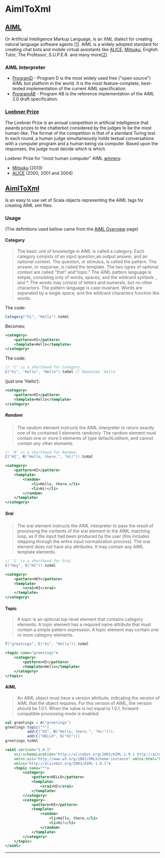 AimlToXml
=========

## [AIML](http://www.pandorabots.com/pandora/pics/wallaceaimltutorial.html)
Or Artificial Intelligence Markup Language, is an XML dialect for creating natural language software agents [[1](http://en.wikipedia.org/wiki/AIML)]. AIML is a widely adopted standard for creating chat bots and mobile virtual assistants like [ALICE](http://sheepridge.pandorabots.com/pandora/talk?botid=b69b8d517e345aba&skin=custom_iframe), [Mitsuku](http://www.mitsuku.com/), English Tutor, The Professor, S.U.P.E.R. and many more[[2](https://code.google.com/p/program-ab/)]. 

### AIML Interpreter
- [ProgramD](https://github.com/noelbush/programd) - Program D is the most widely used free ("open source") AIML bot platform in the world. It is the most feature-complete, best-tested implementation of the current AIML specification.
- [ProgramAB](https://code.google.com/p/program-ab/) - Program AB is the reference implementation of the AIML 2.0 draft specification.

### [Loebner Prize](http://www.loebner.net/Prizef/loebner-prize.html)
The Loebner Prize is an annual competition in artificial intelligence that awards prizes to the chatterbot considered by the judges to be the most human-like. The format of the competition is that of a standard Turing test. In each round, a human judge simultaneously holds textual conversations with a computer program and a human being via computer. Based upon the responses, the judge must decide which is which.

Loebner Prize for "most human computer" AIML [winners](http://en.wikipedia.org/wiki/Loebner_Prize#Winners):
- [Mitsuku](http://www.mitsuku.com/) (2013)
- [ALICE](http://sheepridge.pandorabots.com/pandora/talk?botid=b69b8d517e345aba&skin=custom_iframe) (2000, 2001 and 2004)


## [AimlToXml](https://github.com/ifreitas/AimlToXml)
Is an easy to use set of Scala objects representing the AIML tags for creating AIML xml files.

### Usage
(The definitions used bellow came from the [AIML Overview](http://www.alicebot.org/TR/2011/) page)

#### Category
> The basic unit of knowledge in AIML is called a category. Each category consists of an input question,an output answer, and an optional context. The question, or stimulus, is called the pattern. The answer, or response, is called the template. The two types of optional context are called "that" and"topic." The AIML pattern language is simple, consisting only of words, spaces, and the wildcard symbols _ and *. The words may consist of letters and numerals, but no other characters. The pattern language is case invariant. Words are separated by a single space, and the wildcard characters function like words.

The code:
```scala
Category("hi", "Hello").toXml
```
Becomes:
```xml
<category>
	<pattern>HI</pattern>
	<template>Hello</template>
</category>
```

The code:
```scala
// 'C' is a shorthand for Category.
C("hi", "Hello", "Hello").toXml // Repeated 'Hello'
```
(just one 'Hello'):
```xml
<category>
	<pattern>HI</pattern>
	<template>Hello</template>
</category>
```

##### Random
> The random element instructs the AIML interpreter to return exactly one of its contained li elements randomly. The random element must contain one or more li elements of type defaultListItem, and cannot contain any other elements.

```scala
// 'R' is a shorthand for Random.
C("HI", R("Hello, there.", "Hi!")).toXml
```
```xml
<category>
	<pattern>HI</pattern>
	<template>
		<random>
			<li>Hello, there.</li>
			<li>Hi!</li>
		</random>
	</template>
</category>
```

##### Srai
> The srai element instructs the AIML interpreter to pass the result of processing the contents of the srai element to the AIML matching loop, as if the input had been produced by the user (this includes stepping through the entire input normalization process). The srai element does not have any attributes. It may contain any AIML template elements.

```scala
// 'S' is a shorthand for Srai
C("Hey", S("HI")).toXml
```
```xml
<category>
	<pattern>HEY</pattern>
	<template>
		<srai>HI</srai>
	</template>
</category>
```

#### Topic
> A topic is an optional top-level element that contains category elements. A topic element has a required name attribute that must contain a simple pattern expression. A topic element may contain one or more category elements.

```scala
T("greetings", C("hi", "Hello")).toXml
```
```xml
<topic name="greetings">
	<category>
		<pattern>HI</pattern>
		<template>Hello</template>
	</category>
</topic>
```

#### AIML
> An AIML object must have a version attribute, indicating the version of AIML that the object requires. For this version of AIML, the version should be 1.0.1. When the value is not equal to 1.0.1, forward-compatible processing mode is enabled.

```scala
val greetings = A("greetings")
greetings.topic("*").
          add(C("HI", R("Hello, there.", "Hi!"))).
          add(C("HELLO", S("HI")))
greetings.toXml
```
```xml
<aiml version="1.0.1"
	xsi:schemaLocation="http://alicebot.org/2001/AIML-1.0.1 http://aitools.org/aiml/schema/AIML.xsd"
	xmlns:xsi="http://www.w3.org/2001/XMLSchema-instance" xmlns:html="http://www.w3.org/1999/xhtml"
	xmlns="http://alicebot.org/2001/AIML-1.0.1">
	<topic name="*">
		<category>
			<pattern>HELLO</pattern>
			<template>
				<srai>HI</srai>
			</template>
		</category>
		<category>
			<pattern>HI</pattern>
			<template>
				<random>
					<li>Hello, there.</li>
					<li>Hi!</li>
				</random>
			</template>
		</category>
	</topic>
</aiml>
```

---
